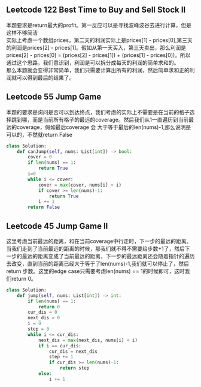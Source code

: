 ## Leetcode 122 Best Time to Buy and Sell Stock II

本题要求是return最大的profit。第一反应可以是寻找波峰波谷去进行计算，但是这样不够简洁<br>
实际上考虑一个数组prices。第二天的利润实际上是prices[1] - prices[0],第三天的利润是prices[2] - prices[1]。假如从第一天买入，第三天卖出，那么利润是prices[2] - prices[0] = (prices[2] - prices[1]) + (prices[1] - prices[0])。所以通过这个思路，我们意识到，利润是可以拆分成每天的利润的简单求和的。<br>
那么本题就会变得非常简单，我们只需要计算出所有的利润，然后简单求和正的利润就可以得到最后的结果了。
<br>

## Leetcode 55 Jump Game

本题的要求是询问是否可以到达终点，我们考虑的实际上不需要是在当前的格子选择跳到哪，而是当前所有格子的最远的coverage。然后我们从1一直遍历到当前最远的coverage，假如最后coverage 会 大于等于最后的len(nums)-1,那么说明是可以的，不然就return False

```python
class Solution:
    def canJump(self, nums: List[int]) -> bool:
        cover = 0
        if len(nums) == 1:
            return True
        i=0
        while i <= cover:
            cover = max(cover, nums[i] + i)
            if cover >= len(nums)-1:
                return True
            i += 1
        return False
```

## Leetcode 45 Jump Game II

这里考虑当前最远的距离，和在当前coverage中行走时，下一步的最远的距离。当我们走到了当前最远的距离的时候，那我们就不得不需要给步数+1了，然后下一步的最远的距离变成了当前最远的距离，下一步的最远距离还会随着指针的遍历去改变，直到当前的距离已经大于等于了len(nums)-1,我们就可以停止了，然后return 步数。这里的edge case只需要考虑len(nums) == 1的时候即可，这时我们return 0。

```python
class Solution:
    def jump(self, nums: List[int]) -> int:
        if len(nums) == 1:
            return 0
        cur_dis = 0
        next_dis = 0
        i = 0
        step = 0
        while i <= cur_dis:
            next_dis = max(next_dis, nums[i] + i)
            if i == cur_dis:
                cur_dis = next_dis
                step += 1
                if cur_dis >= len(nums)-1:
                    return step
            else:
                i += 1

```